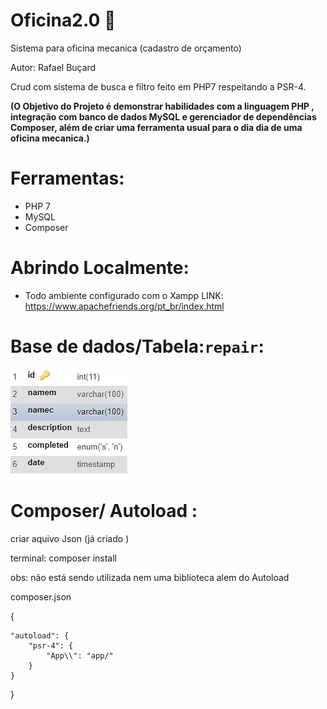 # Oficina2.0 :wrench:
 Sistema para oficina mecanica (cadastro de orçamento)
 
 Autor: Rafael Buçard 


Crud com sistema de busca e filtro  feito em PHP7 respeitando a PSR-4.  
 
 **(O Objetivo do Projeto é demonstrar habilidades com a linguagem PHP , integração com banco de dados MySQL e gerenciador de dependências Composer, além de criar uma ferramenta usual para o dia dia de uma oficina mecanica.)**
# Ferramentas:
* PHP 7
* MySQL
* Composer
# Abrindo Localmente:
* Todo ambiente configurado com o Xampp
 LINK: https://www.apachefriends.org/pt_br/index.html
 
 # Base de dados/Tabela:`repair`:
 
![alt text](https://github.com/rafaelbucard/oficina2.0/blob/main/Tabela.png)

# Composer/ Autoload :
criar aquivo Json (já criado )

terminal:  composer install

obs: não está sendo utilizada nem uma biblioteca alem do Autoload 

composer.json 

{
   
    "autoload": {
        "psr-4": {
            "App\\": "app/"
        }
    }
}
